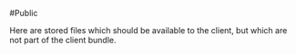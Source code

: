 #Public

Here are stored files which should be available to the client, but which are not part of the client bundle.